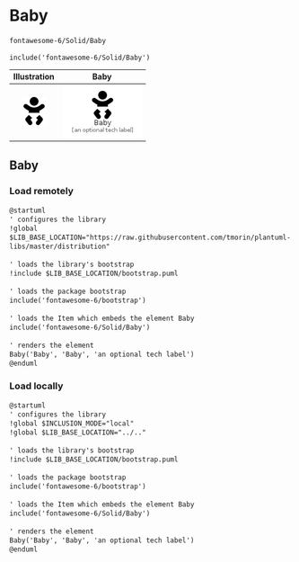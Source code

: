 # Baby


```text
fontawesome-6/Solid/Baby
```

```text
include('fontawesome-6/Solid/Baby')
```



| Illustration | Baby |
| :---: | :---: |
| ![illustration for Illustration](../../fontawesome-6/Solid/Baby.png) | ![illustration for Baby](../../fontawesome-6/Solid/Baby.Local.png) |




## Baby

### Load remotely
```plantuml
@startuml
' configures the library
!global $LIB_BASE_LOCATION="https://raw.githubusercontent.com/tmorin/plantuml-libs/master/distribution"

' loads the library's bootstrap
!include $LIB_BASE_LOCATION/bootstrap.puml

' loads the package bootstrap
include('fontawesome-6/bootstrap')

' loads the Item which embeds the element Baby
include('fontawesome-6/Solid/Baby')

' renders the element
Baby('Baby', 'Baby', 'an optional tech label')
@enduml
```

### Load locally
```plantuml
@startuml
' configures the library
!global $INCLUSION_MODE="local"
!global $LIB_BASE_LOCATION="../.."

' loads the library's bootstrap
!include $LIB_BASE_LOCATION/bootstrap.puml

' loads the package bootstrap
include('fontawesome-6/bootstrap')

' loads the Item which embeds the element Baby
include('fontawesome-6/Solid/Baby')

' renders the element
Baby('Baby', 'Baby', 'an optional tech label')
@enduml
```

